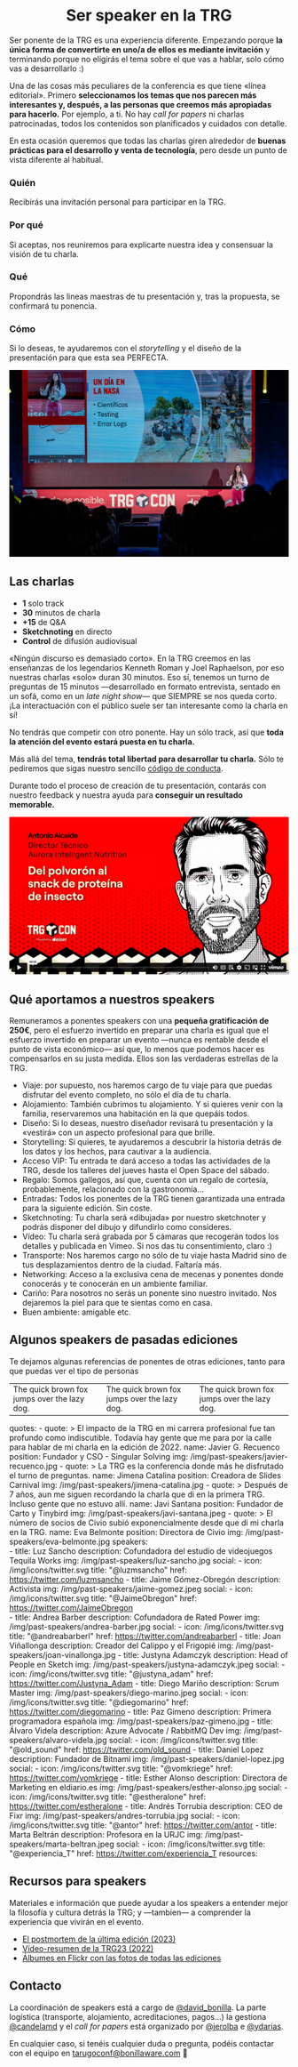 <h1 align="center">Ser speaker en la TRG</h1>

Ser ponente de la TRG es una experiencia diferente. Empezando porque **la única forma de convertirte en uno/a de ellos es mediante invitación** y terminando porque no eligirás el tema sobre el que vas a hablar, solo cómo vas a desarrollarlo :)

Una de las cosas más peculiares de la conferencia es que tiene «línea editorial». Primero **seleccionamos los temas que nos parecen más interesantes y, después, a las personas que creemos más apropiadas para hacerlo.** Por ejemplo, a ti. No hay *call for papers* ni charlas patrocinadas, todos los contenidos son planificados y cuidados con detalle.

En esta ocasión queremos que todas las charlas giren alrededor de **buenas prácticas para el desarrollo y venta de tecnología**, pero desde un punto de vista diferente al habitual.

### Quién
Recibirás una invitación personal para participar en la TRG.
### Por qué
Si aceptas, nos reuniremos para explicarte nuestra idea y consensuar la visión de tu charla.
### Qué
Propondrás las lineas maestras de tu presentación y, tras la propuesta, se confirmará tu ponencia.
### Cómo
Si lo deseas, te ayudaremos con el *storytelling* y el diseño de la presentación para que esta sea PERFECTA.

![El auditorio de la TRG](img/speakers/escenario.jpg)

## Las charlas
 
- **1** solo track
- **30** minutos de charla
- **+15** de Q&A
- **Sketchnoting** en directo
- **Control** de difusión audiovisual


«Ningún discurso es demasiado corto». En la TRG creemos en las enseñanzas de los legendarios Kenneth Roman y Joel Raphaelson, por eso nuestras charlas «solo» duran 30 minutos. Eso sí, tenemos un turno de preguntas de 15 minutos —desarrollado en formato entrevista, sentado en un sofá, como en un *late night show*— que SIEMPRE se nos queda corto. ¡La interactuación con el público suele ser tan interesante como la charla en sí!

No tendrás que competir con otro ponente. Hay un sólo track, así que **toda la atención del evento estará puesta en tu charla.**

Más allá del tema, **tendrás total libertad para desarrollar tu charla.** Sólo te pediremos que sigas nuestro sencillo [código de conducta](/codigo-de-conducta).

Durante todo el proceso de creación de tu presentación, contarás con nuestro feedback y nuestra ayuda para **conseguir un resultado memorable.**

[![Antonio dando su charla](img/speakers/antonio.jpg)](https://vimeo.com/trgcon/trg23-antonio)


## Qué aportamos a nuestros speakers

Remuneramos a ponentes speakers con una **pequeña gratificación de 250€**, pero el esfuerzo invertido en preparar una charla es igual que el esfuerzo invertido en preparar un evento —nunca es rentable desde el punto de vista económico— así que, lo menos que podemos hacer es compensarlos en su justa medida. Ellos son las verdaderas estrellas de la TRG.


- Viaje: por supuesto, nos haremos cargo de tu viaje para que puedas disfrutar del evento completo, no sólo el día de tu charla.
- Alojamiento: También cubrimos tu alojamiento. Y si quieres venir con la familia, reservaremos una habitación en la que quepáis todos.
- Diseño: Si lo deseas, nuestro diseñador revisará tu presentación y la «vestirá» con un aspecto profesional para que brille.
- Storytelling: Si quieres, te ayudaremos a descubrir la historia detrás de los datos y los hechos, para cautivar a la audiencia.
- Acceso VIP: Tu entrada te dará acceso a todas las actividades de la TRG, desde los talleres del jueves hasta el Open Space del sábado.
- Regalo: Somos gallegos, así que, cuenta con un regalo de cortesía, probablemente, relacionado con la gastronomía...
- Entradas: Todos los ponentes de la TRG tienen garantizada una entrada para la siguiente edición. Sin coste.
- Sketchnoting: Tu charla será «dibujada» por nuestro sketchnoter y podrás disponer del dibujo y difundirlo como consideres.
- Vídeo: Tu charla será grabada por 5 cámaras que recogerán todos los detalles y publicada en Vimeo. Si nos das tu consentimiento, claro :)
- Transporte: Nos haremos cargo no sólo de tu viaje hasta Madrid sino de tus desplazamientos dentro de la ciudad. Faltaría más.
- Networking: Acceso a la exclusiva cena de mecenas y ponentes donde conocerás y te conocerán en un ambiente familiar.
- Cariño: Para nosotros no serás un ponente sino nuestro invitado. Nos dejaremos la piel para que te sientas como en casa.
- Buen ambiente: amigable etc.

## Algunos speakers de pasadas ediciones

Te dejamos algunas referencias de ponentes de otras ediciones, tanto para que puedas ver el tipo de personas 

<table>
<tr>
<td width="33%"">
The quick brown fox jumps over the lazy dog.
</td>
<td width="33%">
The quick brown fox jumps over the lazy dog.
</td>
<td width="33%">
The quick brown fox jumps over the lazy dog.
</td>
</tr>
</table>

quotes:
    - quote: >
        El impacto de la TRG en mi carrera profesional fue tan profundo como indiscutible.
        Todavía hay gente que me para por la calle para hablar de mi charla en la edición de 2022.
      name: Javier G. Recuenco
      position: Fundador y CSO - Singular Solving
      img: /img/past-speakers/javier-recuenco.jpg
    - quote: >
        La TRG es la conferencia donde más he disfrutado el turno de
        preguntas. 
      name: Jimena Catalina
      position: Creadora de Slides Carnival
      img: /img/past-speakers/jimena-catalina.jpg
    - quote: >
        Después de 7 años, aun me siguen recordando la charla que di en la
        primera TRG. Incluso gente que no estuvo allí.
      name: Javi Santana
      position: Fundador de Carto y Tinybird
      img: /img/past-speakers/javi-santana.jpeg
    - quote: >
        El número de socios de Civio subió exponencialmente desde que di mi
        charla en la TRG.
      name: Eva Belmonte
      position: Directora de Civio
      img: /img/past-speakers/eva-belmonte.jpg
  speakers:  
    - title: Luz Sancho
      description: Cofundadora del estudio de videojuegos Tequila Works
      img: /img/past-speakers/luz-sancho.jpg
      social:
        - icon: /img/icons/twitter.svg
          title: "@luzmsancho"
          href: https://twitter.com/luzmsancho
    - title: Jaime Gómez-Obregón
      description: Activista
      img: /img/past-speakers/jaime-gomez.jpeg
      social:
        - icon: /img/icons/twitter.svg
          title: "@JaimeObregon"
          href: https://twitter.com/JaimeObregon    
    - title: Andrea Barber
      description: Cofundadora de Rated Power
      img: /img/past-speakers/andrea-barber.jpg
      social:
        - icon: /img/icons/twitter.svg
          title: "@andreabarberl"
          href: https://twitter.com/andreabarberl
    - title: Joan Viñallonga
      description: Creador del Calippo y el Frigopié
      img: /img/past-speakers/joan-vinallonga.jpg
    - title: Justyna Adamczyk
      description: Head of People en Sketch
      img: /img/past-speakers/justyna-adamczyk.jpeg
      social:
        - icon: /img/icons/twitter.svg
          title: "@justyna_adam"
          href: https://twitter.com/Justyna_Adam
    - title: Diego Mariño
      description: Scrum Master
      img: /img/past-speakers/diego-marino.jpeg
      social:
        - icon: /img/icons/twitter.svg
          title: "@diegomarino"
          href: https://twitter.com/diegomarino
    - title: Paz Gimeno
      description: Primera programadora española
      img: /img/past-speakers/paz-gimeno.jpg
    - title: Álvaro Videla
      description: Azure Advocate / RabbitMQ Dev
      img: /img/past-speakers/alvaro-videla.jpg
      social:
        - icon: /img/icons/twitter.svg
          title: "@old_sound"
          href: https://twitter.com/old_sound
    - title: Daniel Lopez
      description: Fundador de Bitnami
      img: /img/past-speakers/daniel-lopez.jpg
      social:
        - icon: /img/icons/twitter.svg
          title: "@vomkriege"
          href: https://twitter.com/vomkriege
    - title: Esther Alonso
      description: Directora de Marketing en eldiario.es
      img: /img/past-speakers/esther-alonso.jpg
      social:
        - icon: /img/icons/twitter.svg
          title: "@estheralone"
          href: https://twitter.com/estheralone
    - title: Andrés Torrubia
      description: CEO de Fixr
      img: /img/past-speakers/andres-torrubia.jpg
      social:
        - icon: /img/icons/twitter.svg
          title: "@antor"
          href: https://twitter.com/antor
    - title: Marta Beltrán
      description: Profesora en la URJC
      img: /img/past-speakers/marta-beltran.jpeg
      social:
        - icon: /img/icons/twitter.svg
          title: "@experiencia_T"
          href: https://twitter.com/experiencia_T
resources:

## Recursos para speakers

Materiales e información que puede ayudar a los speakers a entender mejor la filosofía y cultura detrás la TRG; y —tambien— a comprender la experiencia que vivirán en el evento.

* [El postmortem de la última edición (2023)](https://www.bonillaware.com/postmortem-trg23)
* [Vídeo-resumen de la TRG23 (2022)](https://vimeo.com/928563768?share=copy`)
* [Álbumes en Flickr con las fotos de todas las ediciones](https://www.flickr.com/photos/tarugoconf/albums)

## Contacto

La coordinación de speakers está a cargo de [@david_bonilla](https://twitter.com/david_bonilla). La parte logística (transporte, alojamiento, acreditaciones, pagos...) la gestiona [@candelamd](https://twitter.com/candelamd) y el *call for papers* está organizado por [@jerolba](https://twitter.com/jerolba) e [@ydarias](https://twitter.com/ydarias).

En cualquier caso, si tenéis cualquier duda o pregunta, podéis contactar con el equipo en [tarugoconf@bonillaware.com](mailto:tarugoconf@bonillaware.com) :email:
